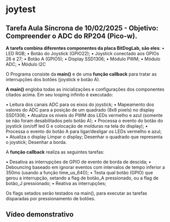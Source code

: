 # joytest

## Tarefa Aula Síncrona de 10/02/2025 - Objetivo: Compreender o ADC do RP204 (Pico-w). 

**A tarefa combina diferentes componentes da placa BitDogLab, são eles**:
• LED RGB;
• Botão do Joystick (GPIO22);
• Joystick conectado aos GPIOs 26 e 27;
• Botão A (GPIO5);
• Display SSD1306;
• Módulo PWM;
• Módulo ADC;
• Módulo I2C

O Programa consiste da **main()** e de uma **função callback** para tratar as interrupções dos botões (joystick e botão A).

**A main()** engloba todas as inicializações e configurações dos componentes citados acima. 
Em seu looping infinito é executado:

• Leitura dos canais ADC para os eixos do joystick;
• Mapeamento dos valores do ADC para a posição de um quadrado (8x8 pixels) no display SSD1306;
• Atualiza os níveis do PWM dos LEDs vermelho e azul (somente se não foram desabilitados pelo botão A);
• Processa o evento do botão do joystick (on/off led G e colocação de molduras na tela do display);
• Processa o evento do botão A para ligar/desligar os LEDs vermelho e azul;
• Atualiza o display
    Limpar o display;
    Desenhar o quadrado que representa o joystick;
    Desenhar a borda.

A **função callback** realiza as seguintes tarefas:

• Desativa as interrupções de GPIO de evento de borda de descida;
• Debouncing baseado em ignorar eventos com intervalos de tempo inferior a 350ms (usando a função time_us_64());
• Testa qual botão (GPIO) que gerou a interrupção, setando a flag de botão_A pressionado, ou a flag de botão_J pressionado;
• Reativa as interrupções;

Os flags setados serão testados na main(), para executar as tarefas disparadas por pressionamento de botões.

## Vídeo demonstrativo



